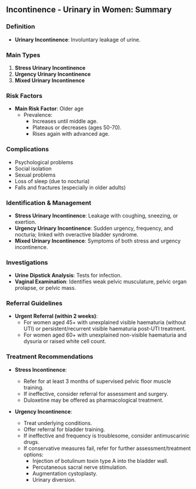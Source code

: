 ## Incontinence - Urinary in Women: Summary

### Definition
- **Urinary Incontinence**: Involuntary leakage of urine.

### Main Types
1. **Stress Urinary Incontinence**
2. **Urgency Urinary Incontinence**
3. **Mixed Urinary Incontinence**

### Risk Factors
- **Main Risk Factor**: Older age
  - Prevalence:
    - Increases until middle age.
    - Plateaus or decreases (ages 50-70).
    - Rises again with advanced age.

### Complications
- Psychological problems
- Social isolation
- Sexual problems
- Loss of sleep (due to nocturia)
- Falls and fractures (especially in older adults)

### Identification & Management
- **Stress Urinary Incontinence**: Leakage with coughing, sneezing, or exertion.
- **Urgency Urinary Incontinence**: Sudden urgency, frequency, and nocturia; linked with overactive bladder syndrome.
- **Mixed Urinary Incontinence**: Symptoms of both stress and urgency incontinence.

### Investigations
- **Urine Dipstick Analysis**: Tests for infection.
- **Vaginal Examination**: Identifies weak pelvic musculature, pelvic organ prolapse, or pelvic mass.

### Referral Guidelines
- **Urgent Referral (within 2 weeks)**: 
  - For women aged 45+ with unexplained visible haematuria (without UTI) or persistent/recurrent visible haematuria post-UTI treatment.
  - For women aged 60+ with unexplained non-visible haematuria and dysuria or raised white cell count.

### Treatment Recommendations
- **Stress Incontinence**:
  - Refer for at least 3 months of supervised pelvic floor muscle training.
  - If ineffective, consider referral for assessment and surgery.
  - Duloxetine may be offered as pharmacological treatment.

- **Urgency Incontinence**:
  - Treat underlying conditions.
  - Offer referral for bladder training.
  - If ineffective and frequency is troublesome, consider antimuscarinic drugs.
  - If conservative measures fail, refer for further assessment/treatment options:
    - Injection of botulinum toxin type A into the bladder wall.
    - Percutaneous sacral nerve stimulation.
    - Augmentation cystoplasty.
    - Urinary diversion.